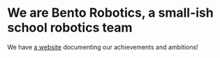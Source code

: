 # We are Bento Robotics, a small-ish school robotics team

We have [a website](https://baulusdev.github.io/robotic-website/) documenting our achievements and ambitions!
